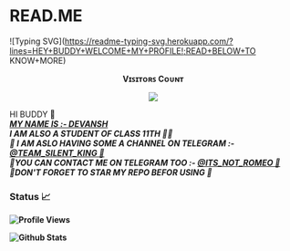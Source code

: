 # READ.ME
![Typing SVG](https://readme-typing-svg.herokuapp.com/?lines=HEY+BUDDY+WELCOME+MY+PROFILE!;READ+BELOW+TO KNOW+MORE)
<br><p align="center"><b>Vɪꜱɪᴛᴏʀꜱ Cᴏᴜɴᴛ</b></p>  
<p align="center"><img align="center" src="https://profile-counter.glitch.me/{Devansh20055}/count.svg" /></p> 

HI BUDDY 👻<BR>
<I><B><U>MY NAME IS :- DEVANSH </I><B/></U> <BR>
<I><B>I AM ALSO A STUDENT OF CLASS 11TH 🙂😅 <BR>
🔰 I AM ASLO HAVING SOME A CHANNEL ON TELEGRAM :- <a href='https://t.me/team_silent_king/52'> @TEAM_SILENT_KING 🔰 </a> <BR>
🔆YOU CAN CONTACT ME ON TELEGRAM TOO :-  <a href= 'https://t.me/ITS_NOT_ROMEO' > @ITS_NOT_ROMEO 🔆 </a> <BR>
🔱DON'T FORGET TO STAR MY REPO BEFOR USING 🔱  </I><B/>




### Status 📈
![Profile Views](https://hits.seeyoufarm.com/api/count/incr/badge.svg?url=https://github.com/Devansh20055/&title=Profile%20Views)

![Github Stats](https://github-readme-stats.vercel.app/api?username=Devansh20055&show_icons=true&title_color=733&icon_color=393&include_all_commits=true&theme=onedark&cache_seconds=86400)

